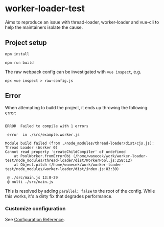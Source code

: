 # worker-loader-test

Aims to reproduce an issue with thread-loader, worker-loader and vue-cli
to help the maintainers isolate the cause.

## Project setup

```
npm install

npm run build
```

The raw webpack config can be investigated with `vue inspect`, e.g.

```
npx vue inspect > raw-config.js
```

## Error

When attempting to build the project, it ends up throwing the following error:
```

ERROR  Failed to compile with 1 errors

 error  in ./src/example.worker.js

Module build failed (from ./node_modules/thread-loader/dist/cjs.js):
Thread Loader (Worker 0)
Cannot read property 'createChildCompiler' of undefined
    at PoolWorker.fromErrorObj (/home/wanecek/work/worker-loader-test/node_modules/thread-loader/dist/WorkerPool.js:258:12)
    at Object.pitch (/home/wanecek/work/worker-loader-test/node_modules/worker-loader/dist/index.js:83:39)

 @ ./src/main.js 13:0-29
 @ multi ./src/main.js

```

This is resolved by adding `parallel: false` to the root of the config. While
this works, it's a dirty fix that degrades performance.


### Customize configuration
See [Configuration Reference](https://cli.vuejs.org/config/).
